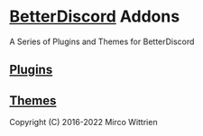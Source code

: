 # [BetterDiscord](https://github.com/BetterDiscord/BetterDiscord) Addons

A Series of Plugins and Themes for BetterDiscord

## [Plugins](https://github.com/2l47/mwittrien-BetterDiscordAddons/tree/preserve-ShowHiddenChannels/Plugins/)
## [Themes](https://github.com/2l47/mwittrien-BetterDiscordAddons/tree/preserve-ShowHiddenChannels/Themes/)

Copyright (C) 2016-2022 Mirco Wittrien
